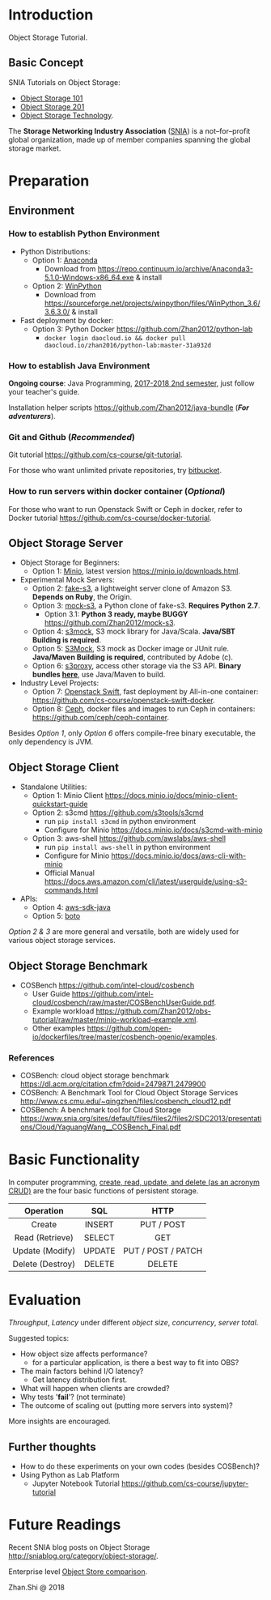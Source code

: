 # Introduction

Object Storage Tutorial.

## Basic Concept

SNIA Tutorials on Object Storage:
* [Object Storage 101](http://www.snia.org/sites/default/files/Object_Storage_101.pdf)
* [Object Storage 201](https://www.snia.org/sites/default/files/Object_Storage_201_Final_1.pdf)
* [Object Storage Technology](http://www.snia.org/sites/default/education/tutorials/2013/spring/file/BrentWelch_Object_Storage_Technology.pdf).

The **Storage Networking Industry Association** ([SNIA](https://www.snia.org/)) is a not–for–profit global organization, made up of member companies spanning the global storage market.

# Preparation

## Environment

### How to establish Python Environment

* Python Distributions:
    * Option 1: [Anaconda](https://www.anaconda.com/)
        * Download from <https://repo.continuum.io/archive/Anaconda3-5.1.0-Windows-x86_64.exe> & install
    * Option 2: [WinPython](http://winpython.github.io/)
        * Download from <https://sourceforge.net/projects/winpython/files/WinPython_3.6/3.6.3.0/> & install
* Fast deployment by docker:
    * Option 3: Python Docker <https://github.com/Zhan2012/python-lab>
        * `docker login daocloud.io && docker pull daocloud.io/zhan2016/python-lab:master-31a932d`

### How to establish Java Environment

**Ongoing course**: Java Programming, [2017-2018 2nd semester](http://jwc.hust.edu.cn/info/1161/6122.htm), just follow your teacher's guide.

Installation helper scripts <https://github.com/Zhan2012/java-bundle> (_**For adventurers**_).

### Git and Github (_**Recommended**_)

Git tutorial <https://github.com/cs-course/git-tutorial>.

For those who want unlimited private repositories, try [bitbucket](https://bitbucket.org/).

### How to run servers within docker container (_**Optional**_)

For those who want to run Openstack Swift or Ceph in docker, refer to Docker tutorial <https://github.com/cs-course/docker-tutorial>.

## Object Storage Server

* Object Storage for Beginners:
    * Option 1: [Minio](https://minio.io/), latest version <https://minio.io/downloads.html>.
* Experimental Mock Servers:
    * Option 2: [fake-s3](https://github.com/jubos/fake-s3), a lightweight server clone of Amazon S3. **Depends on Ruby**, the Origin.
    * Option 3: [mock-s3](https://github.com/jserver/mock-s3), a Python clone of fake-s3. **Requires Python 2.7**.
        * Option 3.1: **Python 3 ready, maybe BUGGY** <https://github.com/Zhan2012/mock-s3>.
    * Option 4: [s3mock](https://github.com/findify/s3mock), S3 mock library for Java/Scala. **Java/SBT Building is required**.
    * Option 5: [S3Mock](https://github.com/adobe/S3Mock), S3 mock as Docker image or JUnit rule. **Java/Maven Building is required**, contributed by Adobe (c).
    * Option 6: [s3proxy](https://github.com/gaul/s3proxy), access other storage via the S3 API. **Binary bundles [here](https://github.com/gaul/s3proxy/releases)**, use Java/Maven to build.
* Industry Level Projects:
    * Option 7: [Openstack Swift](https://wiki.openstack.org/wiki/Swift), fast deployment by All-in-one container: <https://github.com/cs-course/openstack-swift-docker>.
    * Option 8: [Ceph](https://ceph.com/), docker files and images to run Ceph in containers: <https://github.com/ceph/ceph-container>.

Besides _Option 1_, only _Option 6_ offers compile-free binary executable, the only dependency is JVM.

## Object Storage Client

* Standalone Utilities:
    * Option 1: Minio Client <https://docs.minio.io/docs/minio-client-quickstart-guide>
    * Option 2: s3cmd <https://github.com/s3tools/s3cmd>
        * run `pip install s3cmd` in python environment
        * Configure for Minio <https://docs.minio.io/docs/s3cmd-with-minio>
    * Option 3: aws-shell <https://github.com/awslabs/aws-shell>
        * run `pip install aws-shell` in python environment
        * Configure for Minio <https://docs.minio.io/docs/aws-cli-with-minio>
        * Official Manual <https://docs.aws.amazon.com/cli/latest/userguide/using-s3-commands.html>
* APIs:
    * Option 4: [aws-sdk-java](https://aws.amazon.com/cn/sdk-for-java/)
    * Option 5: [boto](https://github.com/boto/boto3)

_Option 2 & 3_ are more general and versatile, both are widely used for various object storage services.

## Object Storage Benchmark

* COSBench <https://github.com/intel-cloud/cosbench>
    * User Guide <https://github.com/intel-cloud/cosbench/raw/master/COSBenchUserGuide.pdf>.
    * Example workload <https://github.com/Zhan2012/obs-tutorial/raw/master/minio-workload-example.xml>.
    * Other examples <https://github.com/open-io/dockerfiles/tree/master/cosbench-openio/examples>.

### References

* COSBench: cloud object storage benchmark https://dl.acm.org/citation.cfm?doid=2479871.2479900
* COSBench: A Benchmark Tool for Cloud Object Storage Services <http://www.cs.cmu.edu/~qingzhen/files/cosbench_cloud12.pdf>
* COSBench: A benchmark tool for Cloud Storage <https://www.snia.org/sites/default/files/files2/files2/SDC2013/presentations/Cloud/YaguangWang__COSBench_Final.pdf>

# Basic Functionality

In computer programming, [create, read, update, and delete (as an acronym CRUD)](https://en.wikipedia.org/wiki/Create,_read,_update_and_delete) are the four basic functions of persistent storage.

| Operation        | SQL    | HTTP               |
| :---:            | :---:  | :---:              |
| Create           | INSERT | PUT / POST         |
| Read (Retrieve)  | SELECT | GET                |
| Update (Modify)  | UPDATE | PUT / POST / PATCH |
| Delete (Destroy) | DELETE | DELETE             |

# Evaluation

*Throughput*, *Latency* under different *object size*, *concurrency*, *server total*.

Suggested topics:

* How object size affects performance?
    * for a particular application, is there a best way to fit into OBS?
* The main factors behind I/O latency?
    * Get latency distribution first.
* What will happen when clients are crowded?
* Why tests '**fail**'? (not terminate)
* The outcome of scaling out (putting more servers into system)?

More insights are encouraged.

## Further thoughts

* How to do these experiments on your own codes (besides COSBench)?
* Using Python as Lab Platform
    * Jupyter Notebook Tutorial <https://github.com/cs-course/jupyter-tutorial>

# Future Readings

Recent SNIA blog posts on Object Storage <http://sniablog.org/category/object-storage/>.

Enterprise level [Object Store comparison](http://gaul.org/object-store-comparison/).

Zhan.Shi @ 2018
